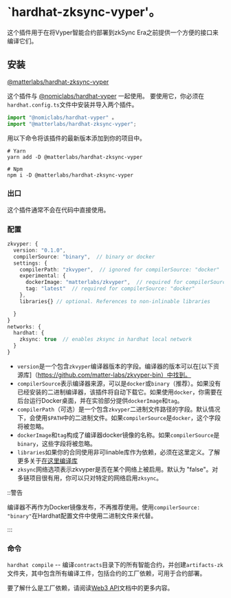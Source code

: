 # `hardhat-zksync-vyper'。

这个插件用于在将Vyper智能合约部署到zkSync Era之前提供一个方便的接口来编译它们。




## 安装

[@matterlabs/hardhat-zksync-vyper](https://www.npmjs.com/package/@matterlabs/hardhat-zksync-vyper)

这个插件与 [@nomiclabs/hardhat-vyper](https://www.npmjs.com/package/@nomiclabs/hardhat-vyper) 一起使用。
要使用它，你必须在`hardhat.config.ts`文件中安装并导入两个插件。

```javascript
import "@nomiclabs/hardhat-vyper" 。
import "@matterlabs/hardhat-zksync-vyper";

```


用以下命令将该插件的最新版本添加到你的项目中。

```
# Yarn
yarn add -D @matterlabs/hardhat-zksync-vyper

# Npm
npm i -D @matterlabs/hardhat-zksync-vyper
```

### 出口

这个插件通常不会在代码中直接使用。

### 配置

```typescript
zkvyper: {
  version: "0.1.0",
  compilerSource: "binary",  // binary or docker
  settings: {
    compilerPath: "zkvyper",  // ignored for compilerSource: "docker"
    experimental: {
      dockerImage: "matterlabs/zkvyper",  // required for compilerSource: "docker"
      tag: "latest"  // required for compilerSource: "docker"
    },
    libraries{} // optional. References to non-inlinable libraries

  }
}
networks: {
  hardhat: {
    zksync: true  // enables zksync in hardhat local network
  }
}
```

- `version`是一个包含`zkvyper`编译器版本的字段。编译器的版本可以在[以下资源库]（https://github.com/matter-labs/zkvyper-bin）中找到。
- `compilerSource`表示编译器来源，可以是`docker`或`binary`（推荐）。如果没有已经安装的二进制编译器，该插件将自动下载它。如果使用`docker`，你需要在后台运行Docker桌面，并在实验部分提供`dockerImage`和`tag`。
- `compilerPath`（可选）是一个包含`zkvyper`二进制文件路径的字段。默认情况下，会使用`$PATH`中的二进制文件。如果`compilerSource`是`docker`，这个字段将被忽略。
- `dockerImage`和`tag`构成了编译器docker镜像的名称。如果`compilerSource`是`binary`，这些字段将被忽略。
- `libraries`如果你的合同使用非可linable库作为依赖，必须在这里定义。了解更多关于[在这里编译库](./compiling-libraries.md)
- `zksync`网络选项表示zkvyper是否在某个网络上被启用。默认为 "false"。对多链项目很有用，你可以只对特定的网络启用`zksync`。

::警告

编译器不再作为Docker镜像发布，不再推荐使用。使用`compilerSource: "binary"`在Hardhat配置文件中使用二进制文件来代替。

:::

### 命令

`hardhat compile` -- 编译`contracts`目录下的所有智能合约，并创建`artifacts-zk`文件夹，其中包含所有编译工件，包括合约的工厂依赖，可用于合约部署。

要了解什么是工厂依赖，请阅读[Web3 API](.../api.md)文档中的更多内容。

